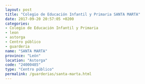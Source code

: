 ```yaml
---
layout: post
title: "Colegio de Educación Infantil y Primaria SANTA MARTA"
date: 2017-09-20 20:57:05 +0200
categories:
- Colegio de Educación Infantil y Primaria
- leon
- astorga
- Centro público
- guarderia
name: "SANTA MARTA"
province: "León"
location: "Astorga"
code: "24000485"
type: "Centro público"
permalink: /guarderias/santa-marta.html
---
```

